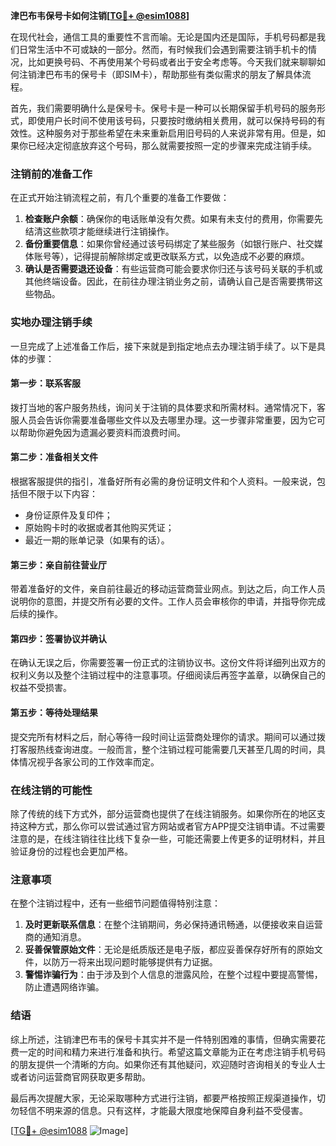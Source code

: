 **津巴布韦保号卡如何注销[[TG💪+ @esim1088](https://t.me/s/esim1088)]**

在现代社会，通信工具的重要性不言而喻。无论是国内还是国际，手机号码都是我们日常生活中不可或缺的一部分。然而，有时候我们会遇到需要注销手机卡的情况，比如更换号码、不再使用某个号码或者出于安全考虑等。今天我们就来聊聊如何注销津巴布韦的保号卡（即SIM卡），帮助那些有类似需求的朋友了解具体流程。

首先，我们需要明确什么是保号卡。保号卡是一种可以长期保留手机号码的服务形式，即使用户长时间不使用该号码，只要按时缴纳相关费用，就可以保持号码的有效性。这种服务对于那些希望在未来重新启用旧号码的人来说非常有用。但是，如果你已经决定彻底放弃这个号码，那么就需要按照一定的步骤来完成注销手续。

### 注销前的准备工作

在正式开始注销流程之前，有几个重要的准备工作要做：

1. **检查账户余额**：确保你的电话账单没有欠费。如果有未支付的费用，你需要先结清这些款项才能继续进行注销操作。
2. **备份重要信息**：如果你曾经通过该号码绑定了某些服务（如银行账户、社交媒体账号等），记得提前解除绑定或更改联系方式，以免造成不必要的麻烦。
3. **确认是否需要退还设备**：有些运营商可能会要求你归还与该号码关联的手机或其他终端设备。因此，在前往办理注销业务之前，请确认自己是否需要携带这些物品。

### 实地办理注销手续

一旦完成了上述准备工作后，接下来就是到指定地点去办理注销手续了。以下是具体的步骤：

#### 第一步：联系客服
拨打当地的客户服务热线，询问关于注销的具体要求和所需材料。通常情况下，客服人员会告诉你需要准备哪些文件以及去哪里办理。这一步骤非常重要，因为它可以帮助你避免因为遗漏必要资料而浪费时间。

#### 第二步：准备相关文件
根据客服提供的指引，准备好所有必需的身份证明文件和个人资料。一般来说，包括但不限于以下内容：
- 身份证原件及复印件；
- 原始购卡时的收据或者其他购买凭证；
- 最近一期的账单记录（如果有的话）。

#### 第三步：亲自前往营业厅
带着准备好的文件，亲自前往最近的移动运营商营业网点。到达之后，向工作人员说明你的意图，并提交所有必要的文件。工作人员会审核你的申请，并指导你完成后续的操作。

#### 第四步：签署协议并确认
在确认无误之后，你需要签署一份正式的注销协议书。这份文件将详细列出双方的权利义务以及整个注销过程中的注意事项。仔细阅读后再签字盖章，以确保自己的权益不受损害。

#### 第五步：等待处理结果
提交完所有材料之后，耐心等待一段时间让运营商处理你的请求。期间可以通过拨打客服热线查询进度。一般而言，整个注销过程可能需要几天甚至几周的时间，具体情况视乎各家公司的工作效率而定。

### 在线注销的可能性

除了传统的线下方式外，部分运营商也提供了在线注销服务。如果你所在的地区支持这种方式，那么你可以尝试通过官方网站或者官方APP提交注销申请。不过需要注意的是，在线注销往往比线下复杂一些，可能还需要上传更多的证明材料，并且验证身份的过程也会更加严格。

### 注意事项

在整个注销过程中，还有一些细节问题值得特别注意：

1. **及时更新联系信息**：在整个注销期间，务必保持通讯畅通，以便接收来自运营商的通知消息。
2. **妥善保管原始文件**：无论是纸质版还是电子版，都应妥善保存好所有的原始文件，以防万一将来出现问题时能够提供有力证据。
3. **警惕诈骗行为**：由于涉及到个人信息的泄露风险，在整个过程中要提高警惕，防止遭遇网络诈骗。

### 结语

综上所述，注销津巴布韦的保号卡其实并不是一件特别困难的事情，但确实需要花费一定的时间和精力来进行准备和执行。希望这篇文章能为正在考虑注销手机号码的朋友提供一个清晰的方向。如果你还有其他疑问，欢迎随时咨询相关的专业人士或者访问运营商官网获取更多帮助。

最后再次提醒大家，无论采取哪种方式进行注销，都要严格按照正规渠道操作，切勿轻信不明来源的信息。只有这样，才能最大限度地保障自身利益不受侵害。

[[TG💪+ @esim1088](https://t.me/s/esim1088) ![Image](https://i.postimg.cc/4NQfJmqS/Snipaste-2025-05-13-00-14-12.png)]